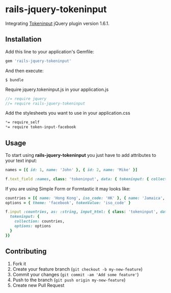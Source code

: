 # rails-jquery-tokeninput

Integrating [Tokeninput](http://loopj.com/jquery-tokeninput/) jQuery plugin version 1.6.1.

## Installation

Add this line to your application's Gemfile:

```ruby
gem 'rails-jquery-tokeninput'
```

And then execute:

    $ bundle

Require jquery.tokeninput.js in your application.js

```js
//= require jquery
//= require rails-jquery-tokeninput
```

Add the stylesheets you want to use in your application.css

```css
*= require_self
*= require token-input-facebook
```

## Usage

To start using **rails-jquery-tokeninput** you just have to add attributes to your text input:

```ruby
names = [{ id: 1, name: 'John' }, { id: 2, name: 'Mike' }]

f.text_field :names, class: 'tokeninput', data: { tokeninput: { collection: names } }
```

If you are using Simple Form or Formtastic it may looks like:

```ruby
countries = [{ name: 'Hong Kong', iso_code: 'HK' }, { name: 'Jamaica', iso_code: 'JM' }]
options = { theme: 'facebook', tokenValue: 'iso_code' }

f.input :countries, as: :string, input_html: { class: 'tokeninput', data: {
  tokeninput: {
    collection: countries,
    options: options
  }
}}
```

## Contributing

1. Fork it
2. Create your feature branch (`git checkout -b my-new-feature`)
3. Commit your changes (`git commit -am 'Add some feature'`)
4. Push to the branch (`git push origin my-new-feature`)
5. Create new Pull Request
